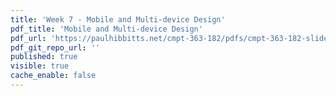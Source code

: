 ```yaml
---
title: 'Week 7 - Mobile and Multi-device Design'
pdf_title: 'Mobile and Multi-device Design'
pdf_url: 'https://paulhibbitts.net/cmpt-363-182/pdfs/cmpt-363-182-slides-placeholder.pdf'
pdf_git_repo_url: ''
published: true
visible: true
cache_enable: false
---
```

